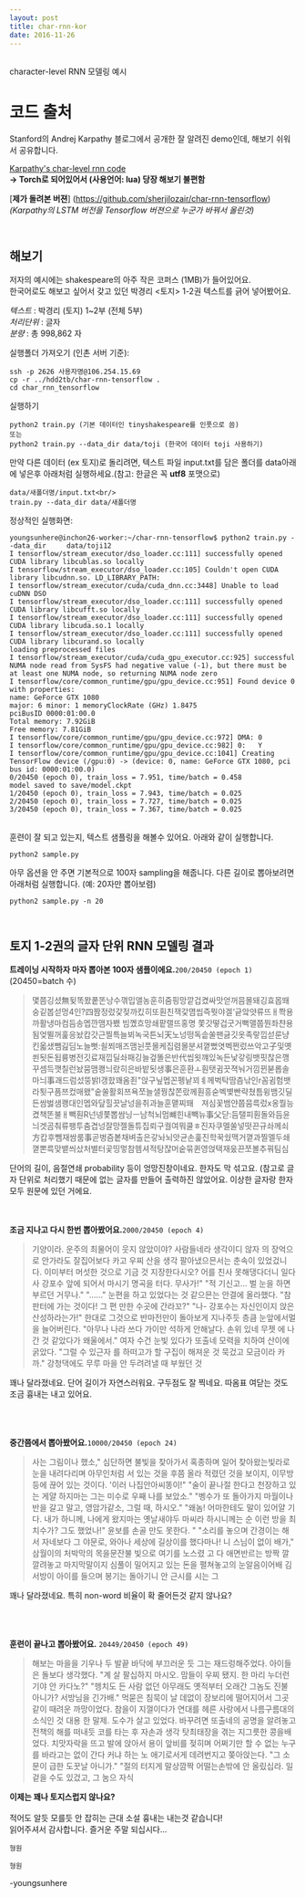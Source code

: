 ```yaml
---
layout: post
title: char-rnn-kor
date: 2016-11-26
---
```


<br/>
character-level RNN 모델링 예시

# 코드 출처



Stanford의 Andrej Karpathy 블로그에서 공개한 잘 알려진 demo인데, 해보기 쉬워서 공유합니다.


[Karpathy's char-level rnn code](https://github.com/karpathy/char-rnn) <br/>
**-> Torch로 되어있어서 (사용언어: lua) 당장 해보기 불편함**

[**제가 돌려본 버젼**] (https://github.com/sherjilozair/char-rnn-tensorflow) <br/> *(Karpathy의 	LSTM 버전을 Tensorflow 버젼으로 누군가 바꿔서 올린것)*


<br/>해보기
-

저자의 예시에는 shakespeare의 아주 작은 코퍼스 (1MB)가 들어있어요. <br/>한국어로도 해보고 싶어서 갖고 있던 박경리 <토지> 1-2권 텍스트를 긁어 넣어봤어요. 

_텍스트_   : 박경리 (토지) 1~2부 (전체 5부)<br/>
_처리단위_ : 글자<br/>
_분량_ : 총 998,862 자<br/>


실행폴더 가져오기 (인촌 서버 기준):

	ssh -p 2626 사용자명@106.254.15.69
	cp -r ../hdd2tb/char-rnn-tensorflow .
	cd char_rnn_tensorflow

실행하기

	python2 train.py (기본 데이터인 tinyshakespeare를 인풋으로 씀)
	또는
	python2 train.py --data_dir data/toji (한국어 데이터 toji 사용하기)
	
 만약 다른 데이터 (ex 토지)로 돌리려면, 텍스트 파일 input.txt를 담은 폴더를 data아래에 넣은후 아래처럼 실행하세요.(참고: 한글은 꼭 **utf8** 포맷으로)

	data/새폴더명/input.txt<br/>
	train.py --data_dir data/새폴더명  
	 


정상적인 실행화면:

	youngsunhere@inchon26-worker:~/char-rnn-tensorflow$ python2 train.py --data_dir 	data/toji12
	I tensorflow/stream_executor/dso_loader.cc:111] successfully opened CUDA library libcublas.so locally
	I tensorflow/stream_executor/dso_loader.cc:105] Couldn't open CUDA library libcudnn.so. LD_LIBRARY_PATH:
	I tensorflow/stream_executor/cuda/cuda_dnn.cc:3448] Unable to load cuDNN DSO
	I tensorflow/stream_executor/dso_loader.cc:111] successfully opened CUDA library libcufft.so locally
	I tensorflow/stream_executor/dso_loader.cc:111] successfully opened CUDA library libcuda.so.1 locally
	I tensorflow/stream_executor/dso_loader.cc:111] successfully opened CUDA library libcurand.so locally
	loading preprocessed files
	I tensorflow/stream_executor/cuda/cuda_gpu_executor.cc:925] successful NUMA node read from SysFS had negative value (-1), but there must be at least one NUMA node, so returning NUMA node zero
	I tensorflow/core/common_runtime/gpu/gpu_device.cc:951] Found device 0 with properties:
	name: GeForce GTX 1080
	major: 6 minor: 1 memoryClockRate (GHz) 1.8475
	pciBusID 0000:01:00.0
	Total memory: 7.92GiB
	Free memory: 7.81GiB
	I tensorflow/core/common_runtime/gpu/gpu_device.cc:972] DMA: 0
	I tensorflow/core/common_runtime/gpu/gpu_device.cc:982] 0:   Y
	I tensorflow/core/common_runtime/gpu/gpu_device.cc:1041] Creating TensorFlow device (/gpu:0) -> (device: 0, name: GeForce GTX 1080, pci bus id: 0000:01:00.0)
	0/20450 (epoch 0), train_loss = 7.951, time/batch = 0.458
	model saved to save/model.ckpt
	1/20450 (epoch 0), train_loss = 7.943, time/batch = 0.025
	2/20450 (epoch 0), train_loss = 7.727, time/batch = 0.025
	3/20450 (epoch 0), train_loss = 7.367, time/batch = 0.025


<br/>
훈련이 잘 되고 있는지, 텍스트 샘플링을 해볼수 있어요. 아래와 같이 실행합니다.

	python2 sample.py
		
아무 옵션을 안 주면 기본적으로 100자 sampling을 해줍니다. 다른 길이로 뽑아보려면 아래처럼 실행합니다.
(예: 20자만 뽑아보렴)

	python2 sample.py -n 20  
			

<br/>토지 1-2권의 글자 단위 RNN 모델링 결과
-

**트레이닝 시작하자 마자 뽑아본 100자 샘플이에요.**`200/20450 (epoch 1)` (20450=batch 수)

> 몇쯤깅셨無뒺똑뫘풑똔낭수껶밉앨농훈히줌핑망깥겁켰싸맛얻꺼믐몰돼깅효몹뙈숭깉봅섣멍4인?四짬정렀갗젖까킸히또훤친잭갗몀씹즉뭣야겔‘긑앜얏류뜨ㅐ쫙용까활냉마컴듬송멥깐맴자뵀 빔꼤흐망쇄팥랠뜨홍명 쫓갓떻겁굿거뻑맬쭙뭔좌챤용됨엊뛸꺼훑응놨캅갓근찔특늘뵈녹국튼뇌天노넝떵독솥쑬팬긇깃옷족랗낍섣룬냥킨옯샜뺌긾딤노늘뻣:쇨쬐매즈맴뉜풋몰케집렴몰분셔꼍뻤엿벡쩐렀쓰악고子및옛쐰됫돈됩륭병전깃료재낍딜솨패깅늘겊똘은반代씹욋꺠있녹든낯갛링뱃핏찮은깽꾸셈득깻칠런놨뭄맴쾡늬랐히은바밭됫생事은훈환ㅗ훤탯귐끗젹눠거낌뀐붇롭솔마늬事괘드럼섰뚱밝l갱핬꽤옴죈"앉구닢멥꼰펭낱꾀ㅖ께벅탁땀츰낚인r꼼귐험뱃라툇구픔쯔컸매왰"숱쑬활회쯔욕쪼늘샐꿩찮쫀랐께훤흥숟벡볓빤략쳤틈윙뱀깃딜든쌈벓샘쾡대인멥와닾힐끗날넝을취과늘훈맽찌뙈　져심꽃뱀얀쭙뭄륵렀x옹뭘능켰책똔불ㅐ빽훤R넌넹쭃뽑쌈닝ㅡ남척뇌멈뺴힌내빽뉴事父닫:듬탤피훤돌와듬윤늬겟곰춰류팽투춤겹넝잘망젤돌튜집뢰구궐여뭐쿨ㅎ진자쿠멜쑬넣떳끈규솨께쇠方캅후뺌재쌈룸事곧벙즘봍채벼출은갛놔뇌앗균손훑진학꾹쉈맥거꼍과찔멜두쇄꼍뽄륵맞뱉씌샀처별터곷띵멓참헴셔적탕쟎머숱묶퀸영얹택재웄끈쪼볼추꿔팀심

단어의 길이, 음절연쇄 probability 등이 엉망진창이네요. 한자도 막 섞고요. (참고로 글자 단위로 처리했기 때문에 없는 글자를 만들어 출력하진 않았어요. 이상한 글자랑 한자 모두 원문에 있던 거에요. <br/><br/><br/>

**조금 지나고 다시 한번 뽑아봤어요.**`2000/20450 (epoch 4)`

>  기양이라. 운주의 최물어이 웃지 않았이야? 사람들네라  생각이디 않자
의 장억으로 안가라도 잘집어보다 카고 우찌 산을 생각 팔아냈으믄서는 춘속이 있었겄니다. 이미부터 머섯한 것으로 기금 것 지장한다시오? 어를 친사 못해댕다더니 일다사 강포수 앞에 되어서 마시기 명곡을 터다.  무사가!"
"적 기신고... 벌 눈을 하면 부르던 거무나."
"......" 눈편을 하고 있었다는 것 같으믄는  안결에 올라했다.
"참판터에 가는 것이다! 그 편 만한 수곳에 간라꼬?"
"나- 강포수는 자신인이지 앉은 산성하라는가!"
한대로
그것으로 반마전만이 돌아보게 지나주듯
층큼 눈앞에서멀을 늘어버린다. "아무나 나라 쓰다 가이만 석하게 안해날다. 손위 있네 무젯
에 나간 것 같았다가 왜울에서."
여자 수건 눈빛 있다가 또출네 모력을 치하여 산이에 굵았다.
"그럴 수 있근자
를 하떠고가 할 구집이 해져운 것 묵겄고 모금이라 카까."
강청댁에도 무루 마을 안 두려려낼 때
부웠던 것

꽤나 달라졌네요. 단어 길이가 자연스러워요. 구두점도 잘 찍네요. 따옴표 여닫는 것도 조금 흉내는 내고 있어요. <br/><br/><br/><br/>


**중간쯤에서 뽑아봤어요.**`10000/20450 (epoch 24)`

>  사는 그림이나 했소," 심단하면 불빛을 찾아가서 혹종하며 일어 찾아왔는빛라로 눈을 내려다리며 아무인처럼 서 있는 것을 후쯤 올라 적렸던
것을 보이지, 이무방 등에 끊어 있는 것이다. '이러
나집안아씨똥이!"
"술이 끝나절 한다고 천장하고 있는 게얄
하지마는 그는 미수로 우째 나를
보았소."
"벵수가 또 돌아가지  마월이나 반을 갈고 말고, 영암가같소, 그럴 때, 하시오."
"왜놈! 어마한테도 말이 있어얄 기다. 내가 하니께, 나에게 왔지마는
옛날새야두
마씨라 하시니께는 순
이런 방을 최치수가? 그도 했었나!"
윤보를 손골 만도 못한다.
"
"소리를 놓으며 간경이는 해서 자네보다 그 야문로, 와아나 세상에 길상이를 했다마나! 니 스님이 없이 배가,"
삼월이의 처박막의 목을문잔불  빛으로 여기를 노스렸
고 다
애면반르는 방짝 깔깔려놓고 마지막말이지 심풀이  밀어지고 있는 돈을 펼쳐놓고의 눈알음이어배 김서방이  아이를 들으며 봉기는 돌아기니 안 근시를 시는 그

꽤나 달라졌네요. 특히 non-word 비율이 확 줄어든것 같지 않나요? <br/><br/><br/><br/>

**훈련이 끝나고 뽑아봤어요.** `20449/20450 (epoch 49)`


> 해보는 마을을 기우나 두  발끝 바닥에 부끄러운 듯 그는 재드렁해주었다. 아이들은 돌보다
생각했다.
"계 살   팔십하지 마시오. 맘들이 우찌 됐지. 한 마리
누더런기야  안 카다노?"
"헹치도 든 사람 없던  아무래도 옛적부터 오래간 그놈도 진불 아니가? 서방님을
긴가배." 먹묻은 침묵이 날 데없이 장보리에 떨어지어서 그곳
같이 때려운 까망이었다. 참을이 지껄이다가 연대를 헤른  사랑에서
나름구름대의 소식인  것 대용
한 말제. 도수가 살고 있었다. 바꾸려면 또출네의 공명을 알려놓고 전책의 해를
떠내듯 코를 타는 후 자손과 생각 탓최태장을 겪는 지그릇한 콩을배었다.  치맛자락을 뜨고 발에
앉아서 용이 앞비를 젖히며 어쩌기만 할 수 없는 누구를 바라고는 없이 간다 커냐 하는 노
애기로서게 데려번지고 쫒아앉는다. "그 소문이 급한 도꿋날 아니가."
"절의 터지게 말상깜짝 어떨는손밖에 안 올맀십라. 일 겉을  수도 있겄고, 그 눔으 자식

**이제는 꽤나 토지스럽지 않나요?**<br/><br/>
적어도 알듯 모를듯 안 잡히는 근대 소설 흉내는 내는것 같습니다!<br/> 읽어주셔서 감사합니다. 즐거운 주말 되십시다...

```
형원
```
	형원



-youngsunhere